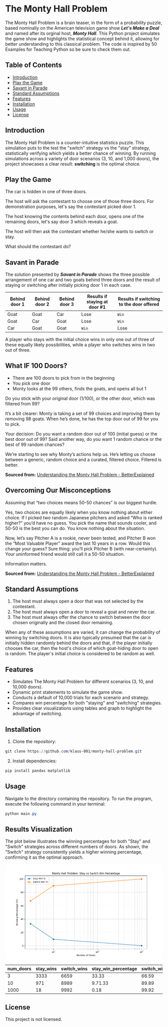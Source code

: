 # The Monty Hall Problem

The Monty Hall Problem is a brain teaser, in the form of a probability puzzle, based nominally on the American television game show ***Let's Make a Deal*** and named after its orginal host, ***Monty Hall***. This Python project simulates the game show and highlights the statistical concept behind it, allowing for better understanding to this classical problem. The code is inspired by 50 Examples for Teaching Python so be sure to check them out.

## Table of Contents

- [Introduction](#introduction)
- [Play the Game](#play-the-game)
- [Savant in Parade](#savant-in-parade)
- [Standard Assumptions](#standard-assumptions)
- [Features](#features)
- [Installation](#installation)
- [Usage](#usgae)
- [License](#license)

## Introduction

The Monty Hall Problem is a counter-intuitive statistics puzzle. This simulation puts to the test the "switch" strategy vs the "stay" strategy, statistically verifying which yields a better chance of winning. By running simulations across a variety of door scenarios (3, 10, and 1,000 doors), the project showcases a clear result: **switching** is the optimal choice.

## Play the Game

The car is hidden in one of three doors.

The host will ask the contestant to choose one of those three doors. For demonstration purposes, let's say the contestant picked door 1.

The host knowing the contents behind each door, opens one of the remaining doors, let's say door 3 which reveals a goat.

The host will then ask the contestant whether he/she wants to switch or stay.

What should the contestant do?

## Savant in Parade

The solution presented by ***Savant in Parade*** shows the three possible arrangement of one car and two goats behind three doors and the result of staying or switching after initially picking door 1 in each case.

| Behind door 1 | Behind door 2 | Behind door 3 | Results if staying at door #1 | Results if switching to the door offered |
| --- | --- | --- | --- | --- |
| Goat | Goat | Car | Lose | `Win` |
| Goat | Car | Goat | Lose | `Win` |
| Car | Goat | Goat | `Win` | Lose |

A player who stays with the initial choice wins in only one out of three of these equally likely possibilities, while a player who switches wins in two out of three.

## What IF 100 Doors?

- There are 100 doors to pick from in the beginning
- You pick one door
- Monty looks at the 99 others, finds the goats, and opens all but 1

Do you stick with your original door (1/100), or the other door, which was filtered from 99?

It’s a bit clearer: Monty is taking a set of 99 choices and improving them by removing 98 goats. When he’s done, he has the top door out of 99 for you to pick.

Your decision: Do you want a random door out of 100 (initial guess) or the best door out of 99? Said another way, do you want 1 random chance or the best of 99 random chances?

We’re starting to see why Monty’s actions help us. He’s letting us choose between a generic, random choice and a curated, filtered choice. Filtered is better.

**Sourced from:** [Understanding the Monty Hall Problem - BetterExplained](https://betterexplained.com/articles/understanding-the-monty-hall-problem/)

## Overcoming Our Misconceptions

Assuming that “two choices means 50-50 chances” is our biggest hurdle.

Yes, two choices are equally likely when you know nothing about either choice. If I picked two random Japanese pitchers and asked “Who is ranked higher?” you’d have no guess. You pick the name that sounds cooler, and 50-50 is the best you can do. You know nothing about the situation.

Now, let’s say Pitcher A is a rookie, never been tested, and Pitcher B won the “Most Valuable Player” award the last 10 years in a row. Would this change your guess? Sure thing: you’ll pick Pitcher B (with near-certainty). Your uninformed friend would still call it a 50-50 situation.

Information matters.

**Sourced from:** [Understanding the Monty Hall Problem - BetterExplained](https://betterexplained.com/articles/understanding-the-monty-hall-problem/)

## Standard Assumptions

1. The host must always open a door that was not selected by the contestant.
2. The host must always open a door to reveal a goat and never the car.
3. The host must always offer the chance to switch between the door chosen originally and the closed door remaining.

When any of these assumptions are varied, it can change the probability of winning by switching doors. It is also typically presumed that the car is initially hidden randomly behind the doors and that, if the player initially chooses the car, then the host's choice of which goat-hiding door to open is random. The player's initial choice is considered to be random as well.

## Features

- Simulates The Monty Hall Problem for different scenarios (3, 10, and 10,000 doors).
- Dynamic print statements to simulate the game show.
- Conducts a default of 10,000 trials for each scenario and strategy.
- Compares win percentage for both "staying" and "switching" strategies.
- Provides clear visualizations using tables and graph to highlight the advantage of switching.

## Installation

1. Clone the repository:

```powershell
git clone https://github.com/klaus-001/monty-hall-problem.git
```

2. Install dependencies:

```powershell
pip install pandas matplotlib
```

## Usage
Navigate to the directory containing the repository. To run the program, execute the following command in your terminal:

```powershell
python main.py
```

## Results Visualization 

The plot below illustrates the winning percentages for both "Stay" and "Switch" strategies across different numbers of doors. As shown, the "Switch" strategy consistently yields a higher winning percentage, confirming it as the optimal approach.

![Graph](Figure_1.png "Stay vs Switch")

| num_doors | stay_wins | switch_wins | stay_win_percentage | switch_win_percentage |
| --- | --- | --- | --- | --- |
| 3 | 3333 | 6659 | 33.33 | 66.59 |
| 10 | 971 | 8989 | 9.71.33 | 89.89 |
| 1000 | 18 | 9992 | 0.18 | 99.92 |

## License

This project is not licensed.